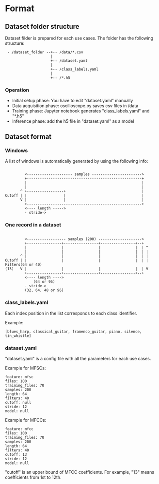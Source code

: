 # Format

## Dataset folder structure

Dataset filder is prepared for each use cases. The folder has the following structure:

```
 - /dataset_folder --+-- /data/*.csv
                     |
                     +-- /dataset.yaml
                     |
                     +-- /class_labels.yaml
                     |
                     +-- /*.h5
```

### Operation

- Initial setup phase: You have to edit "dataset.yaml" manually
- Data acquisition phase: oscilloscope.py saves csv files in /data
- Training phase: Jupyter notebook generates "class_labels.yaml" and "\*.h5"
- Inference phase: add the h5 file in "dataset.yaml" as a model

## Dataset format

### Windows

A list of windows is automatically generated by using the following info:

```

         <--------------------- samples ----------------------->
         +-----------------------------------------------------+
         |                                                     |
         |                                                     |
       ^ +-----------------+                                   |
Cutoff | |                 |                                   |
       V |                 |                                   |
         +-----------------------------------------------------+
         <---- length ----->
         - stride->
```

### One record in a dataset

```

         <------------------ samples (200) -------------------->
         +----------------+----------------+----------------+--+
         |                |                |                |  | ^
         |                |                |                |  | |
       ^ |                |                |                |  | |
Cutoff | |                |                |                |  | | Filters(64 or 40)
(13)   V |                |                |                |  | V
         +----------------+----------------+----------------+--+
         <---- length ---->
             (64 or 96)
         - stride->
         (32, 64, 48 or 96)
```

### class_labels.yaml

Each index position in the list corresponds to each class identifier.

Example:
```
[blues_harp, classical_guitar, framenco_guitar, piano, silence, tin_whistle]
```

### dataset.yaml

"dataset.yaml" is a config file with all the parameters for each use cases.

Example for MFSCs:
```
feature: mfsc
files: 100
training_files: 70
samples: 200
length: 64
filters: 40
cutoff: null
stride: 12
model: null
```

Example for MFCCs:
```
feature: mfcc
files: 100
training_files: 70
samples: 200
length: 64
filters: 40
cutoff: 13
stride: 12
model: null
```

"cutoff" is an upper bound of MFCC coefficients. For example, "13" means coefficients from 1st to 12th.
